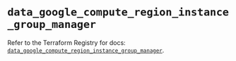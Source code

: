 # `data_google_compute_region_instance_group_manager`

Refer to the Terraform Registry for docs: [`data_google_compute_region_instance_group_manager`](https://registry.terraform.io/providers/hashicorp/google/6.27.0/docs/data-sources/compute_region_instance_group_manager).
